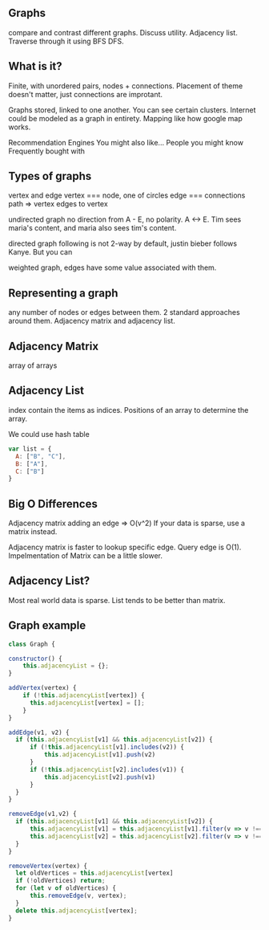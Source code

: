 ## Graphs

compare and contrast different graphs. Discuss utility. Adjacency list. Traverse through it using BFS DFS.

## What is it?
Finite, with unordered pairs, nodes + connections. Placement of theme doesn't matter, just connections are improtant. 

Graphs stored, linked to one another. You can see certain clusters. Internet could be modeled as a graph in entirety. Mapping like how google map works.

Recommendation Engines
You might also like...
People you might know
Frequently bought with

## Types of graphs
vertex and edge
vertex === node, one of circles
edge === connections
path => vertex edges to vertex

undirected graph
no direction from A - E, no polarity. A <-> E. Tim sees maria's content, and maria also sees tim's content.

directed graph
following is not 2-way by default, justin bieber follows Kanye. But you can

weighted graph, edges have some value associated with them.

## Representing a graph
any number of nodes or edges between them.
2 standard approaches around them.
Adjacency matrix and adjacency list.

## Adjacency Matrix
array of arrays

## Adjacency List
index contain the items as indices. Positions of an array to determine the array.

We could use hash table
```js
var list = {
  A: ["B", "C"],
  B: ["A"],
  C: ["B"]
}
```

## Big O Differences
Adjacency matrix adding an edge => O(v^2)
If your data is sparse, use a matrix instead.

Adjacency matrix is faster to lookup specific edge.
Query edge is O(1). Impelmentation of Matrix can be a little slower.

## Adjacency List?
Most real world data is sparse. List tends to be better than matrix.

## Graph example

```js
class Graph {

constructor() {
    this.adjacencyList = {};
}

addVertex(vertex) {
    if (!this.adjacencyList[vertex]) {
      this.adjacencyList[vertex] = [];
    }
}

addEdge(v1, v2) {
  if (this.adjacencyList[v1] && this.adjacencyList[v2]) {
      if (!this.adjacencyList[v1].includes(v2)) {
          this.adjacencyList[v1].push(v2)      
      } 
      if (!this.adjacencyList[v2].includes(v1)) {
          this.adjacencyList[v2].push(v1)      
      } 
  }
}

removeEdge(v1,v2) {
  if (this.adjacencyList[v1] && this.adjacencyList[v2]) {
      this.adjacencyList[v1] = this.adjacencyList[v1].filter(v => v !== v2);
      this.adjacencyList[v2] = this.adjacencyList[v2].filter(v => v !== v1);                      
  }
}

removeVertex(vertex) {
  let oldVertices = this.adjacencyList[vertex]
  if (!oldVertices) return;
  for (let v of oldVertices) {
      this.removeEdge(v, vertex);
  }
  delete this.adjacencyList[vertex];
}
```




